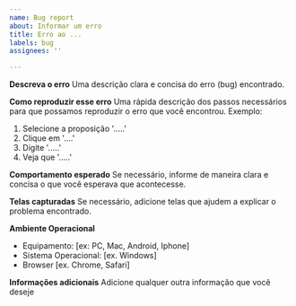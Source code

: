 ```yaml
---
name: Bug report
about: Informar um erro
title: Erro ao ...
labels: bug
assignees: ''

---
```


**Descreva o erro** 
Uma descrição clara e concisa do erro (bug) encontrado.

**Como reproduzir esse erro**
Uma rápida descrição dos passos necessários para que possamos reproduzir o erro que você encontrou. 
Exemplo:
1. Selecione a proposição '.....'
2. Clique em '....'
3. Digite '.....'
4. Veja que '.....'

**Comportamento esperado**
Se necessário, informe de maneira clara e concisa o que você esperava que acontecesse.

**Telas capturadas**
Se necessário, adicione telas que ajudem a explicar o problema encontrado.

**Ambiente Operacional**
- Equipamento:  [ex: PC, Mac, Android, Iphone]
- Sistema Operacional: [ex. Windows]
- Browser [ex. Chrome, Safari]

**Informações adicionais**
Adicione qualquer outra informação que você deseje
